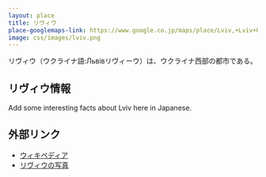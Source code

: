 ```yaml
---
layout: place
title: リヴィウ
place-googlemaps-link: https://www.google.co.jp/maps/place/Lviv,+Lviv+Oblast,+Ukraine/@49.832689,24.0122355,12z/data=!3m1!4b1!4m2!3m1!1s0x473add7c09109a57:0x4223c517012378e2
image: css/images/lviv.png
---
```

リヴィウ（ウクライナ語:Львівリヴィーウ）は、ウクライナ西部の都市である。

## リヴィウ情報

Add some interesting facts about Lviv here in Japanese.

## 外部リンク

* <a href="http://ja.wikipedia.org/wiki/%E3%83%AA%E3%83%B4%E3%82%A3%E3%82%A6">ウィキペディア</a>
* <a href="http://lvivrem.org.ua/index_e.html">リヴィウの写真</a>
